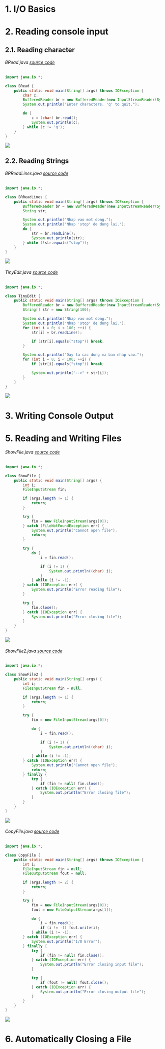 # 1. I/O Basics
# 2. Reading console input
## 2.1. Reading character
###### BRead.java _[source code](./BRead.java)_
```java
import java.io.*;

class BRead {
    public static void main(String[] args) throws IOException {
        char c;
        BufferedReader br = new BufferedReader(new InputStreamReader(System.in));
        System.out.println("Enter characters, 'q' to quit.");

        do {
            c = (char) br.read();
            System.out.println(c);
        } while (c != 'q');
    }
}
```
![](../images/127.png)

## 2.2. Reading Strings
###### BRReadLines.java _[source code](./BRReadLines.java)_
```java
import java.io.*;

class BRReadLines {
    public static void main(String[] args) throws IOException {
        BufferedReader br = new BufferedReader(new InputStreamReader(System.in));
        String str;

        System.out.println("Nhap vao mot dong.");
        System.out.println("Nhap 'stop' de dung lai.");
        do {
            str = br.readLine();
            System.out.println(str);
        } while (!str.equals("stop"));
    }
}
```
![](../images/128.png)

###### TinyEdit.java _[source code](./TinyEdit.java)_
```java
import java.io.*;

class TinyEdit {
    public static void main(String[] args) throws IOException {
        BufferedReader br = new BufferedReader(new InputStreamReader(System.in));
        String[] str = new String[100];

        System.out.println("Nhap vao mot dong.");
        System.out.println("Nhap 'stop' de dung lai.");
        for (int i = 0; i < 100; ++i) {
            str[i] = br.readLine();

            if (str[i].equals("stop")) break;
        }

        System.out.println("Day la cac dong ma ban nhap vao.");
        for (int i = 0; i < 100; ++i) {
            if (str[i].equals("stop")) break;

            System.out.println("-->" + str[i]);
        }
    }
}
```
![](../images/129.png)

# 3. Writing Console Output
# 5. Reading and Writing Files
###### ShowFile.java _[source code](./ShowFile.java)_
```java
import java.io.*;

class ShowFile {
    public static void main(String[] args) {
        int i;
        FileInputStream fin;

        if (args.length != 1) {
            return;
        }

        try {
            fin = new FileInputStream(args[0]);
        } catch (FileNotFoundException err) {
            System.out.println("Cannot open file");
            return;
        }

        try {
            do {
                i = fin.read();

                if (i != 1) {
                    System.out.println((char) i);
                }
            } while (i != -1);
        } catch (IOException err) {
            System.out.println("Error reading file");
        }

        try {
            fin.close();
        } catch (IOException err) {
            System.out.println("Error closing file");
        }
    }
}
```
![](../images/130.png)


###### ShowFile2.java _[source code](./ShowFile2.java)_
```java
import java.io.*;

class ShowFile2 {
    public static void main(String[] args) {
        int i;
        FileInputStream fin = null;

        if (args.length != 1) {
            return;
        }

        try {
            fin = new FileInputStream(args[0]);

            do {
                i = fin.read();

                if (i != 1) {
                    System.out.println((char) i);
                }
            } while (i != -1);
        } catch (IOException err) {
            System.out.println("Cannot open file");
            return;
        } finally {
            try {
                if (fin != null) fin.close();
            } catch (IOException err) {
                System.out.println("Error closing file");
            }
        }
    }
}
```
![](../images/131.png)

###### CopyFile.java _[source code](./CopyFile.java)_
```java
import java.io.*;

class CopyFile {
    public static void main(String[] args) throws IOException {
        int i;
        FileInputStream fin = null;
        FileOutputStream fout = null;

        if (args.length != 2) {
            return;
        }

        try {
            fin = new FileInputStream(args[0]);
            fout = new FileOutputStream(args[1]);

            do {
                i = fin.read();
                if (i != -1) fout.write(i);
            } while (i != -1);
        } catch (IOException err) {
            System.out.println("I/O Error");
        } finally {
            try {
                if (fin != null) fin.close();
            } catch (IOException err) {
                System.out.println("Error closing input file");
            }

            try {
                if (fout != null) fout.close();
            } catch (IOException err) {
                System.out.println("Error closing output file");
            }
        }
    }
}
```
![](../images/132.png)

# 6. Automatically Closing a File
